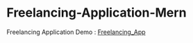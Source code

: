 # Freelancing-Application-Mern

Freelancing Application Demo : [Freelancing_App](https://drive.google.com/file/d/1MiN6FXiMKTTfaVZi_WWyjo-XfPWdR6RG/view?usp=sharing)
